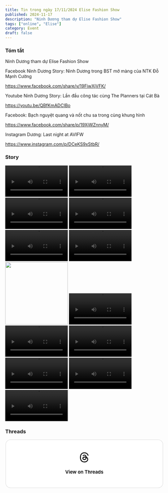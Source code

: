```yaml
---
title: Tin trong ngày 17/11/2024 Elise Fashion Show
published: 2024-11-17
description: "Ninh Dương tham dự Elise Fashion Show"
tags: ["online", "Elise"]
category: Event
draft: false
---
```


### Tóm tắt 

Ninh Dương tham dự Elise Fashion Show 

Facebook Ninh Dương Story: Ninh Dương trong BST mở màng của NTK Đỗ Mạnh Cường

https://www.facebook.com/share/v/19FiwXjVFK/

Youtube Ninh Dương Story: Lần đầu công tác cùng The Planners tại Cát Bà

https://youtu.be/QBfKmADCIBo

Facebook: Bạch nguyệt quang và nốt chu sa trong cùng khung hình

https://www.facebook.com/share/p/19XjWZnnyM/

Instagram Dương: Last night at AVIFW 

https://www.instagram.com/p/DCeKS9xStbR/



### Story 

<video width="200" controls>
  <source type="video/mp4" src="https://github.com/user-attachments/assets/b492394f-2cf5-4d14-8e3c-c403be741d79" >
</video>

<video width="200" controls>
  <source type="video/mp4" src="https://github.com/user-attachments/assets/fba96a27-8677-488b-90e3-f44367f60f2c" >
</video>

<video width="200" controls>
  <source type="video/mp4" src="https://github.com/user-attachments/assets/f912e18a-a759-49d5-a823-4ff2fb882b51" >
</video>

<video width="200" controls>
  <source type="video/mp4" src="https://github.com/user-attachments/assets/891ebbba-0c40-40d4-8931-135913d07e4d" >
</video>

<video width="200" controls>
  <source type="video/mp4" src="https://github.com/user-attachments/assets/2e1c7ced-1f0e-45be-bf41-ed5835b3a246" >
</video>

<video width="200" controls>
  <source type="video/mp4" src="https://github.com/user-attachments/assets/f3ef66fa-2781-490c-bf89-9b560b7d01b7" >
</video>

<img width="200" src="https://github.com/user-attachments/assets/fd31d87e-ad1f-4d9d-9de1-1fde6a24e08c" />

<video width="200" controls>
  <source type="video/mp4" src="https://github.com/user-attachments/assets/02166375-9f7c-4754-9977-14e65fd8c38a" >
</video>

<video width="200" controls>
  <source type="video/mp4" src="https://github.com/user-attachments/assets/a885c41e-10c6-499c-9106-e48b8192baf9" >
</video>

<video width="200" controls>
  <source type="video/mp4" src="https://github.com/user-attachments/assets/1d691dd3-0b56-4d2c-b364-ff6e1c565e05" >
</video>

<video width="200" controls>
  <source type="video/mp4" src="https://github.com/user-attachments/assets/72dc5cc3-464c-4b34-8ac1-23c0521ec8ba" >
</video>

<video width="200" controls>
  <source type="video/mp4" src="https://github.com/user-attachments/assets/86924571-079b-40f0-8c65-c15d7168c944" >
</video>

<video width="200" controls>
  <source type="video/mp4" src="https://github.com/user-attachments/assets/eaeb2949-2fab-4dbb-bf32-176ee5c9e33e" >
</video>


### Threads 

<blockquote class="text-post-media" data-text-post-permalink="https://www.threads.net/@ninhduong_summary/post/DCeko2UzkSn" data-text-post-version="0" id="ig-tp-DCeko2UzkSn" style=" background:#FFF; border-width: 1px; border-style: solid; border-color: #00000026; border-radius: 16px; max-width:540px; margin: 1px; min-width:270px; padding:0; width:99.375%; width:-webkit-calc(100% - 2px); width:calc(100% - 2px);"> <a href="https://www.threads.net/@ninhduong_summary/post/DCeko2UzkSn" style=" background:#FFFFFF; line-height:0; padding:0 0; text-align:center; text-decoration:none; width:100%; font-family: -apple-system, BlinkMacSystemFont, sans-serif;" target="_blank"> <div style=" padding: 40px; display: flex; flex-direction: column; align-items: center;"><div style=" display:block; height:32px; width:32px; padding-bottom:20px;"> <svg aria-label="Threads" height="32px" role="img" viewBox="0 0 192 192" width="32px" xmlns="http://www.w3.org/2000/svg"> <path d="M141.537 88.9883C140.71 88.5919 139.87 88.2104 139.019 87.8451C137.537 60.5382 122.616 44.905 97.5619 44.745C97.4484 44.7443 97.3355 44.7443 97.222 44.7443C82.2364 44.7443 69.7731 51.1409 62.102 62.7807L75.881 72.2328C81.6116 63.5383 90.6052 61.6848 97.2286 61.6848C97.3051 61.6848 97.3819 61.6848 97.4576 61.6855C105.707 61.7381 111.932 64.1366 115.961 68.814C118.893 72.2193 120.854 76.925 121.825 82.8638C114.511 81.6207 106.601 81.2385 98.145 81.7233C74.3247 83.0954 59.0111 96.9879 60.0396 116.292C60.5615 126.084 65.4397 134.508 73.775 140.011C80.8224 144.663 89.899 146.938 99.3323 146.423C111.79 145.74 121.563 140.987 128.381 132.296C133.559 125.696 136.834 117.143 138.28 106.366C144.217 109.949 148.617 114.664 151.047 120.332C155.179 129.967 155.42 145.8 142.501 158.708C131.182 170.016 117.576 174.908 97.0135 175.059C74.2042 174.89 56.9538 167.575 45.7381 153.317C35.2355 139.966 29.8077 120.682 29.6052 96C29.8077 71.3178 35.2355 52.0336 45.7381 38.6827C56.9538 24.4249 74.2039 17.11 97.0132 16.9405C119.988 17.1113 137.539 24.4614 149.184 38.788C154.894 45.8136 159.199 54.6488 162.037 64.9503L178.184 60.6422C174.744 47.9622 169.331 37.0357 161.965 27.974C147.036 9.60668 125.202 0.195148 97.0695 0H96.9569C68.8816 0.19447 47.2921 9.6418 32.7883 28.0793C19.8819 44.4864 13.2244 67.3157 13.0007 95.9325L13 96L13.0007 96.0675C13.2244 124.684 19.8819 147.514 32.7883 163.921C47.2921 182.358 68.8816 191.806 96.9569 192H97.0695C122.03 191.827 139.624 185.292 154.118 170.811C173.081 151.866 172.51 128.119 166.26 113.541C161.776 103.087 153.227 94.5962 141.537 88.9883ZM98.4405 129.507C88.0005 130.095 77.1544 125.409 76.6196 115.372C76.2232 107.93 81.9158 99.626 99.0812 98.6368C101.047 98.5234 102.976 98.468 104.871 98.468C111.106 98.468 116.939 99.0737 122.242 100.233C120.264 124.935 108.662 128.946 98.4405 129.507Z" /></svg></div><div style=" font-size: 15px; line-height: 21px; color: #000000; font-weight: 600; "> View on Threads</div></div></a></blockquote>
<script async src="https://www.threads.net/embed.js"></script>